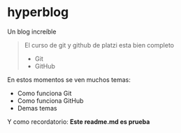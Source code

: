 # hyperblog
Un blog increíble
> El curso de git y github de platzi esta bien completo
>- Git
>- GitHub

En estos momentos se ven muchos temas:
* Como funciona Git
* Como funciona GitHub
* Demas temas

Y como recordatorio: **Este readme.md es prueba**
